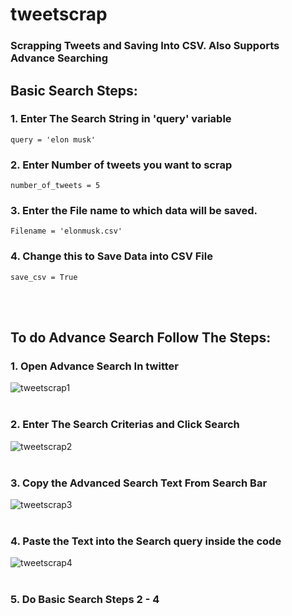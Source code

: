 # tweetscrap
###  Scrapping Tweets and Saving Into CSV. Also Supports Advance Searching<br>

## Basic Search Steps:
### 1. Enter The Search String in 'query' variable<br>
    query = 'elon musk'
### 2. Enter Number of tweets you want to scrap<br>
    number_of_tweets = 5
### 3. Enter the File name to which data will be saved.<br>
    Filename = 'elonmusk.csv'
### 4. Change this to Save Data into CSV File<br>
    save_csv = True
<br><br>
## To do Advance Search Follow The Steps:
### 1. Open Advance Search In twitter<br>
![tweetscrap1](https://user-images.githubusercontent.com/57354373/176717144-6741a2b8-9866-4c88-9085-c8010b677a8a.png)
<br><br>
### 2. Enter The Search Criterias and Click Search
![tweetscrap2](https://user-images.githubusercontent.com/57354373/176717328-9b37926b-16ca-4a62-bf6e-602cc5c62a45.png)
<br><br>
### 3. Copy the Advanced Search Text From Search Bar
![tweetscrap3](https://user-images.githubusercontent.com/57354373/176717461-424a9ae5-9a4e-4109-a514-c9232ae06277.png)
<br><br>
### 4. Paste the Text into the Search query inside the code 
![tweetscrap4](https://user-images.githubusercontent.com/57354373/176717593-2b72621f-444b-4c8c-b756-23385e25ba39.png)
<br><br>
### 5. Do Basic Search Steps 2 - 4
